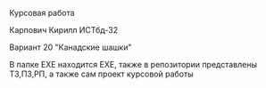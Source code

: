 Курсовая работа

Карпович Кирилл ИСТбд-32 

Вариант 20 "Канадские шашки"

В папке EXE находится EXE, также в репозитории представлены ТЗ,ПЗ,РП, а также сам проект курсовой работы
